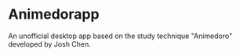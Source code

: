 # Animedorapp
An unofficial desktop app based on the study technique "Animedoro" developed by Josh Chen.

